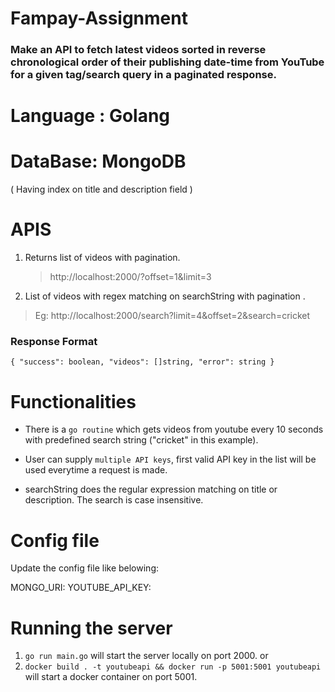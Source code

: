 # Fampay-Assignment

### Make an API to fetch latest videos sorted in reverse chronological order of their publishing date-time from YouTube for a given tag/search query in a paginated response.

# Language : Golang
# DataBase: MongoDB
  ( Having index on title and description field )


# APIS

1.  Returns list of videos with pagination.

    >  http://localhost:2000/?offset=1&limit=3

2.  List of videos with regex matching on searchString with pagination .
   > Eg: http://localhost:2000/search?limit=4&offset=2&search=cricket

### Response Format

`{ "success": boolean, "videos": []string, "error": string }`

# Functionalities

- There is a `go routine` which gets videos from youtube every 10 seconds with predefined search string ("cricket" in this example).

- User can supply `multiple API keys`, first valid API key in the list will be used everytime a request is made.

- searchString does the regular expression matching on title or description. The search is case insensitive.



# Config file

Update the config file like belowing:

MONGO_URI: 
YOUTUBE_API_KEY: 


# Running the server

1. `go run main.go` will start the server locally on port 2000.
   or
2. `docker build . -t youtubeapi && docker run -p 5001:5001 youtubeapi` will start a docker container on port 5001.
